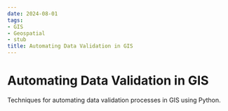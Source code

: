 ```yaml
---
date: 2024-08-01
tags:
- GIS
- Geospatial
- stub
title: Automating Data Validation in GIS
---
```


# Automating Data Validation in GIS

Techniques for automating data validation processes in GIS using Python.
